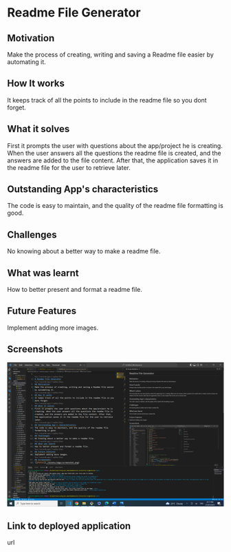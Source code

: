 
# Readme File Generator
## Motivation
Make the process of creating, writing and saving a Readme file easier by automating it.
## How It works
It keeps track of all the points to include in the readme file so you dont forget.
## What it solves
First it prompts the user with questions about the app/project he is creating. When the user answers all the questions the readme file is created, and the answers are added to the file content. After that, the application saves it in the readme file for the user to retrieve later.
## Outstanding App's characteristics
The code is easy to maintain, and the quality of the readme file formatting is good.
## Challenges
No knowing about a better way to make a readme file.
## What was learnt
How to better present and format a readme file.
## Future Features
Implement adding more images.
## Screenshots
![photo1](./assets/imgs/screenshot.png)
## Link to deployed application
url
    